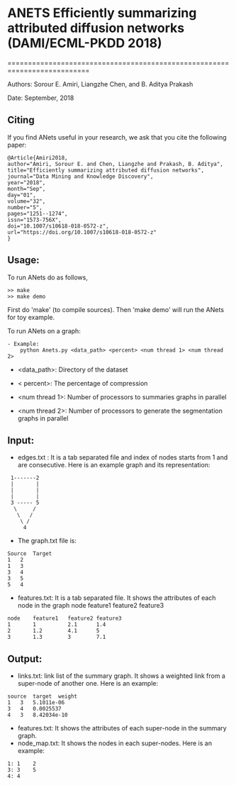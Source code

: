 # ANETS Efficiently summarizing attributed diffusion networks (DAMI/ECML-PKDD 2018)
==========================================================================

Authors: Sorour E. Amiri, Liangzhe Chen, and B. Aditya Prakash

Date: September, 2018

Citing
------
If you find ANets useful in your research, we ask that you cite the following paper:
```
@Article{Amiri2018,
author="Amiri, Sorour E. and Chen, Liangzhe and Prakash, B. Aditya",
title="Efficiently summarizing attributed diffusion networks",
journal="Data Mining and Knowledge Discovery",
year="2018",
month="Sep",
day="01",
volume="32",
number="5",
pages="1251--1274",
issn="1573-756X",
doi="10.1007/s10618-018-0572-z",
url="https://doi.org/10.1007/s10618-018-0572-z"
}
```

Usage:
-----
To run ANets do as follows,
```
>> make
>> make demo  
```
First do 'make' (to compile sources). Then 'make demo' will run the ANets for toy example. 

To run ANets on a graph:

```
- Example: 
    python Anets.py <data_path> <percent> <num thread 1> <num thread 2> 
```
- <data_path>: Directory of the dataset

- < percent>: The percentage of compression

- <num thread 1>: Number of processors to summaries graphs in parallel

- <num thread 2>: Number of processors to generate the segmentation graphs in parallel


Input: 
------
- edges.txt : It is a tab separated file and index of nodes starts from 1 and are consecutive. Here is an example graph and its representation:

```
 1-------2
 |       |
 |       |
 |       |
 3 ----- 5
  \     /
   \   /
    \ /
     4
```
- The graph.txt file is:
```
Source	Target
1	2
1	3
3	4
3	5
5	4
```

- features.txt: It is a tab separated file. It shows the attributes of each node in the graph
node	feature1   feature2 feature3

```
node	feature1   feature2 feature3
1	    1          2.1      1.4
2	    1.2        4.1      5 
3	    1.3        3        7.1
```

Output:
-------
- links.txt: link list of the summary graph. It shows a weighted link from a super-node of another one. Here is an example:

```
source	target	weight
1	3	5.1011e-06
3	4	0.0025537
4	3	8.42034e-10
```

- features.txt: It shows the attributes of each super-node in the summary graph.
- node_map.txt: It shows the nodes in each super-nodes. Here is an example:

```
1: 1    2
3: 3    5
4: 4
```


